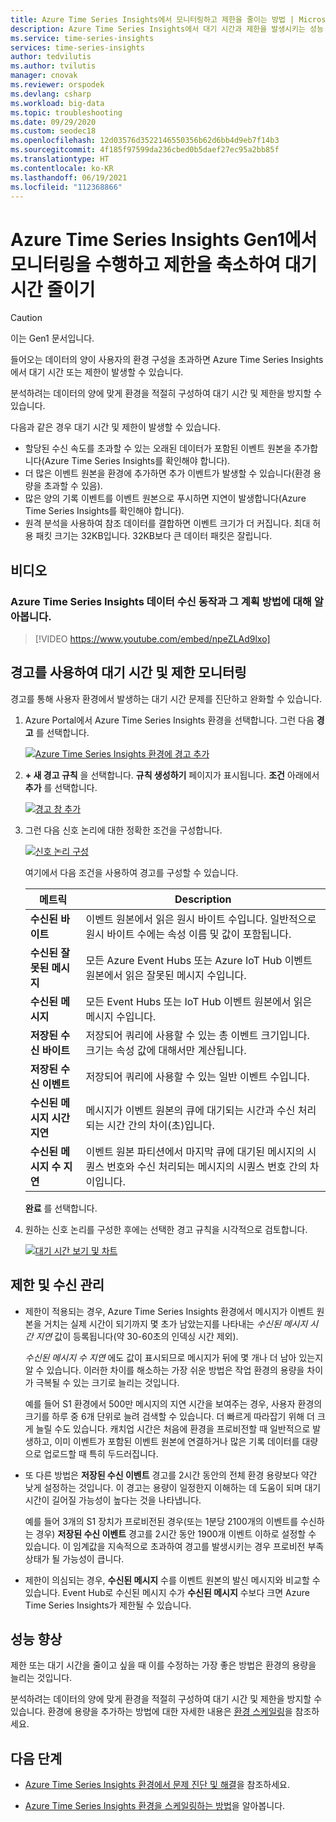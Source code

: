 ```yaml
---
title: Azure Time Series Insights에서 모니터링하고 제한을 줄이는 방법 | Microsoft Docs
description: Azure Time Series Insights에서 대기 시간과 제한을 발생시키는 성능 문제를 모니터링, 진단 및 완화하는 방법에 대해 알아봅니다.
ms.service: time-series-insights
services: time-series-insights
author: tedvilutis
ms.author: tvilutis
manager: cnovak
ms.reviewer: orspodek
ms.devlang: csharp
ms.workload: big-data
ms.topic: troubleshooting
ms.date: 09/29/2020
ms.custom: seodec18
ms.openlocfilehash: 12d03576d3522146550356b62d6bb4d9eb7f14b3
ms.sourcegitcommit: 4f185f97599da236cbed0b5daef27ec95a2bb85f
ms.translationtype: HT
ms.contentlocale: ko-KR
ms.lasthandoff: 06/19/2021
ms.locfileid: "112368866"
---
```

# <a name="monitor-and-mitigate-throttling-to-reduce-latency-in-azure-time-series-insights-gen1"></a>Azure Time Series Insights Gen1에서 모니터링을 수행하고 제한을 축소하여 대기 시간 줄이기

> [!CAUTION]
> 이는 Gen1 문서입니다.

들어오는 데이터의 양이 사용자의 환경 구성을 초과하면 Azure Time Series Insights에서 대기 시간 또는 제한이 발생할 수 있습니다.

분석하려는 데이터의 양에 맞게 환경을 적절히 구성하여 대기 시간 및 제한을 방지할 수 있습니다.

다음과 같은 경우 대기 시간 및 제한이 발생할 수 있습니다.

- 할당된 수신 속도를 초과할 수 있는 오래된 데이터가 포함된 이벤트 원본을 추가합니다(Azure Time Series Insights를 확인해야 합니다).
- 더 많은 이벤트 원본을 환경에 추가하면 추가 이벤트가 발생할 수 있습니다(환경 용량을 초과할 수 있음).
- 많은 양의 기록 이벤트를 이벤트 원본으로 푸시하면 지연이 발생합니다(Azure Time Series Insights를 확인해야 합니다).
- 원격 분석을 사용하여 참조 데이터를 결합하면 이벤트 크기가 더 커집니다. 최대 허용 패킷 크기는 32KB입니다. 32KB보다 큰 데이터 패킷은 잘립니다.

## <a name="video"></a>비디오

### <a name="learn-about-azure-time-series-insights-data-ingress-behavior-and-how-to-plan-for-itbr"></a>Azure Time Series Insights 데이터 수신 동작과 그 계획 방법에 대해 알아봅니다.</br>

> [!VIDEO https://www.youtube.com/embed/npeZLAd9lxo]

## <a name="monitor-latency-and-throttling-with-alerts"></a>경고를 사용하여 대기 시간 및 제한 모니터링

경고를 통해 사용자 환경에서 발생하는 대기 시간 문제를 진단하고 완화할 수 있습니다.

1. Azure Portal에서 Azure Time Series Insights 환경을 선택합니다. 그런 다음 **경고** 를 선택합니다.

   [![Azure Time Series Insights 환경에 경고 추가](media/environment-mitigate-latency/mitigate-latency-add-alert.png)](media/environment-mitigate-latency/mitigate-latency-add-alert.png#lightbox)

1. **+ 새 경고 규칙** 을 선택합니다. **규칙 생성하기** 페이지가 표시됩니다. **조건** 아래에서 **추가** 를 선택합니다.

   [![경고 창 추가](media/environment-mitigate-latency/mitigate-latency-add-pane.png)](media/environment-mitigate-latency/mitigate-latency-add-pane.png#lightbox)

1. 그런 다음 신호 논리에 대한 정확한 조건을 구성합니다.

   [![신호 논리 구성](media/environment-mitigate-latency/configure-alert-rule.png)](media/environment-mitigate-latency/configure-alert-rule.png#lightbox)

   여기에서 다음 조건을 사용하여 경고를 구성할 수 있습니다.

   |메트릭  |Description  |
   |---------|---------|
   |**수신된 바이트**     | 이벤트 원본에서 읽은 원시 바이트 수입니다. 일반적으로 원시 바이트 수에는 속성 이름 및 값이 포함됩니다.  |
   |**수신된 잘못된 메시지**     | 모든 Azure Event Hubs 또는 Azure IoT Hub 이벤트 원본에서 읽은 잘못된 메시지 수입니다.      |
   |**수신된 메시지**   | 모든 Event Hubs 또는 IoT Hub 이벤트 원본에서 읽은 메시지 수입니다.        |
   |**저장된 수신 바이트**     | 저장되어 쿼리에 사용할 수 있는 총 이벤트 크기입니다. 크기는 속성 값에 대해서만 계산됩니다.        |
   |**저장된 수신 이벤트**     |   저장되어 쿼리에 사용할 수 있는 일반 이벤트 수입니다.      |
   |**수신된 메시지 시간 지연**    |  메시지가 이벤트 원본의 큐에 대기되는 시간과 수신 처리되는 시간 간의 차이(초)입니다.      |
   |**수신된 메시지 수 지연**    |  이벤트 원본 파티션에서 마지막 큐에 대기된 메시지의 시퀀스 번호와 수신 처리되는 메시지의 시퀀스 번호 간의 차이입니다.      |

   **완료** 를 선택합니다.

1. 원하는 신호 논리를 구성한 후에는 선택한 경고 규칙을 시각적으로 검토합니다.

   [![대기 시간 보기 및 차트](media/environment-mitigate-latency/mitigate-latency-view-and-charting.png)](media/environment-mitigate-latency/mitigate-latency-view-and-charting.png#lightbox)

## <a name="throttling-and-ingress-management"></a>제한 및 수신 관리

- 제한이 적용되는 경우, Azure Time Series Insights 환경에서 메시지가 이벤트 원본을 거치는 실제 시간이 되기까지 몇 초가 남았는지를 나타내는 *수신된 메시지 시간 지연* 값이 등록됩니다(약 30-60초의 인덱싱 시간 제외).

  *수신된 메시지 수 지연* 에도 값이 표시되므로 메시지가 뒤에 몇 개나 더 남아 있는지 알 수 있습니다.  이러한 차이를 해소하는 가장 쉬운 방법은 작업 환경의 용량을 차이가 극복될 수 있는 크기로 늘리는 것입니다.

  예를 들어 S1 환경에서 500만 메시지의 지연 시간을 보여주는 경우, 사용자 환경의 크기를 하루 중 6개 단위로 늘려 검색할 수 있습니다.  더 빠르게 따라잡기 위해 더 크게 늘릴 수도 있습니다. 캐치업 시간은 처음에 환경을 프로비전할 때 일반적으로 발생하고, 이미 이벤트가 포함된 이벤트 원본에 연결하거나 많은 기록 데이터를 대량으로 업로드할 때 특히 두드러집니다.

- 또 다른 방법은 **저장된 수신 이벤트** 경고를 2시간 동안의 전체 환경 용량보다 약간 낮게 설정하는 것입니다.  이 경고는 용량이 일정한지 이해하는 데 도움이 되며 대기 시간이 길어질 가능성이 높다는 것을 나타냅니다.

  예를 들어 3개의 S1 장치가 프로비전된 경우(또는 1분당 2100개의 이벤트를 수신하는 경우) **저장된 수신 이벤트** 경고를 2시간 동안 1900개 이벤트 이하로 설정할 수 있습니다. 이 임계값을 지속적으로 초과하여 경고를 발생시키는 경우 프로비전 부족 상태가 될 가능성이 큽니다.

- 제한이 의심되는 경우, **수신된 메시지** 수를 이벤트 원본의 발신 메시지와 비교할 수 있습니다.  Event Hub로 수신된 메시지 수가 **수신된 메시지** 수보다 크면 Azure Time Series Insights가 제한될 수 있습니다.

## <a name="improving-performance"></a>성능 향상

제한 또는 대기 시간을 줄이고 싶을 때 이를 수정하는 가장 좋은 방법은 환경의 용량을 늘리는 것입니다.

분석하려는 데이터의 양에 맞게 환경을 적절히 구성하여 대기 시간 및 제한을 방지할 수 있습니다. 환경에 용량을 추가하는 방법에 대한 자세한 내용은 [환경 스케일링](time-series-insights-how-to-scale-your-environment.md)을 참조하세요.

## <a name="next-steps"></a>다음 단계

- [Azure Time Series Insights 환경에서 문제 진단 및 해결](time-series-insights-diagnose-and-solve-problems.md)을 참조하세요.

- [Azure Time Series Insights 환경을 스케일링하는 방법](time-series-insights-how-to-scale-your-environment.md)을 알아봅니다.
